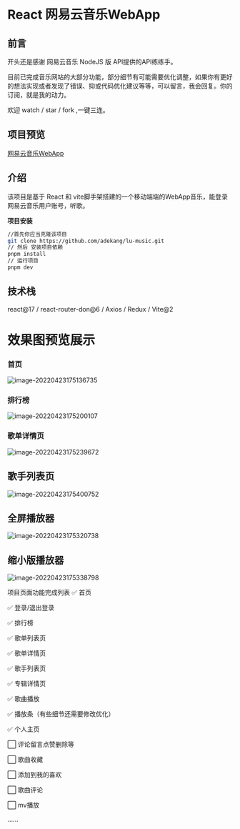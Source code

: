 # React  网易云音乐WebApp

## 前言

开头还是感谢 网易云音乐 NodeJS 版 API提供的API练练手。

目前已完成音乐网站的大部分功能，部分细节有可能需要优化调整，如果你有更好的想法实现或者发现了错误、抑或代码优化建议等等，可以留言，我会回复。你的订阅，就是我的动力。

欢迎 watch / star / fork ,一键三连。

## 项目预览

[网易云音乐WebApp](https://adekang.github.io/lu-music/#/recommend)

## 介绍

该项目是基于 React 和 vite脚手架搭建的一个移动端端的WebApp音乐，能登录网易云音乐用户账号，听歌。

**项目安装**

```bash
//首先你应当克隆该项目
git clone https://github.com/adekang/lu-music.git
// 然后 安装项目依赖
pnpm install
// 运行项目
pnpm dev
```

## 技术栈

react@17 / react-router-don@6 /  Axios / Redux / Vite@2

# 效果图预览展示

### 首页

![image-20220423175136735](https://s2.loli.net/2022/04/23/J8wMu69R27aYhBq.png)



### 排行榜

![image-20220423175200107](https://s2.loli.net/2022/04/23/rTeXK4BqpI9EFbc.png)

### 歌单详情页

![image-20220423175239672](https://s2.loli.net/2022/04/23/XEk4Y3p57VA1vlU.png)

## 歌手列表页

![image-20220423175400752](https://s2.loli.net/2022/04/23/IV7rTfliWsLA1xu.png)

## 全屏播放器

![image-20220423175320738](https://s2.loli.net/2022/04/23/92Ofw1yxdMUk8ea.png)

## 缩小版播放器

![image-20220423175338798](https://s2.loli.net/2022/04/23/Z5XytSof6vlILzJ.png)

项目页面功能完成列表
✅ 首页

✅ 登录/退出登录

✅ 排行榜

✅ 歌单列表页

✅ 歌单详情页

✅ 歌手列表页

✅ 专辑详情页

✅ 歌曲播放

✅ 播放条（有些细节还需要修改优化）

✅ 个人主页

⬜️ 评论留言点赞删除等

⬜️ 歌曲收藏

⬜️ 添加到我的喜欢

⬜️ 歌曲评论

⬜️ mv播放

......